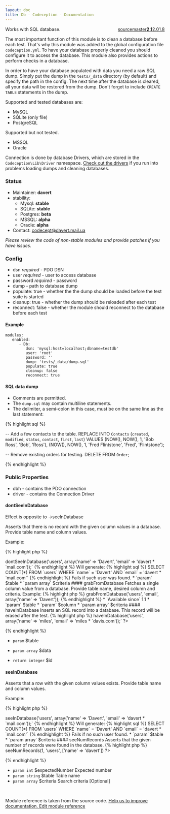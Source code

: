 ```yaml
---
layout: doc
title: Db - Codeception - Documentation
---
```




<div class="btn-group" role="group" style="float: right" aria-label="..."><a class="btn btn-default" href="https://github.com/Codeception/Codeception/blob/2.1/src/Codeception/Module/Db.php">source</a><a class="btn btn-default" href="https://github.com/Codeception/Codeception/blob/master/docs/modules/Db.md">master</a><a class="btn btn-default" href="https://github.com/Codeception/Codeception/blob/2.1/docs/modules/Db.md"><strong>2.1</strong></a><a class="btn btn-default" href="https://github.com/Codeception/Codeception/blob/2.0/docs/modules/Db.md">2.0</a><a class="btn btn-default" href="https://github.com/Codeception/Codeception/blob/1.8/docs/modules/Db.md">1.8</a></div>




Works with SQL database.

The most important function of this module is to clean a database before each test.
That's why this module was added to the global configuration file `codeception.yml`.
To have your database properly cleaned you should configure it to access the database.
This module also provides actions to perform checks in a database.

In order to have your database populated with data you need a raw SQL dump.
Simply put the dump in the `tests/_data` directory (by default) and specify the path in the config.
The next time after the database is cleared, all your data will be restored from the dump.
Don't forget to include `CREATE TABLE` statements in the dump.

Supported and tested databases are:

* MySQL
* SQLite (only file)
* PostgreSQL

Supported but not tested.

* MSSQL
* Oracle

Connection is done by database Drivers, which are stored in the `Codeception\Lib\Driver` namespace.
[Check out the drivers](https://github.com/Codeception/Codeception/tree/2.1/src/Codeception/Lib/Driver) if you run into problems loading dumps and cleaning databases.

### Status

* Maintainer: **davert**
* stability:
    - Mysql: **stable**
    - SQLite: **stable**
    - Postgres: **beta**
    - MSSQL: **alpha**
    - Oracle: **alpha**
* Contact: codecept@davert.mail.ua

*Please review the code of non-stable modules and provide patches if you have issues.*

### Config

* dsn *required* - PDO DSN
* user *required* - user to access database
* password *required* - password
* dump - path to database dump
* populate: true - whether the the dump should be loaded before the test suite is started
* cleanup: true - whether the dump should be reloaded after each test
* reconnect: false - whether the module should reconnect to the database before each test

#### Example

    modules:
       enabled:
          - Db:
             dsn: 'mysql:host=localhost;dbname=testdb'
             user: 'root'
             password: ''
             dump: 'tests/_data/dump.sql'
             populate: true
             cleanup: false
             reconnect: true

#### SQL data dump

 * Comments are permitted.
 * The `dump.sql` may contain multiline statements.
 * The delimiter, a semi-colon in this case, must be on the same line as the last statement:
 
{% highlight sql %}

-- Add a few contacts to the table.
REPLACE INTO `Contacts` (`created`, `modified`, `status`, `contact`, `first`, `last`) VALUES
(NOW(), NOW(), 1, 'Bob Ross', 'Bob', 'Ross'),
(NOW(), NOW(), 1, 'Fred Flintstone', 'Fred', 'Flintstone');

-- Remove existing orders for testing.
DELETE FROM `Order`;

{% endhighlight %}

### Public Properties
* dbh - contains the PDO connection
* driver - contains the Connection Driver



#### dontSeeInDatabase
 
Effect is opposite to ->seeInDatabase

Asserts that there is no record with the given column values in a database.
Provide table name and column values.

Example:

{% highlight php %}

<?php
$I->dontSeeInDatabase('users', array('name' => 'Davert', 'email' => 'davert * `mail.com'));` 


{% endhighlight %}
Will generate:

{% highlight sql %}

SELECT COUNT(*) FROM `users` WHERE `name` = 'Davert' AND `email` = 'davert * `mail.com'` 

{% endhighlight %}
Fails if such user was found.

 * `param`       $table
 * `param array` $criteria


#### grabFromDatabase
 
Fetches a single column value from a database.
Provide table name, desired column and criteria.

Example:

{% highlight php %}

<?php
$mail = $I->grabFromDatabase('users', 'email', array('name' => 'Davert'));


{% endhighlight %}

 * `Available since` 1.1

 * `param`       $table
 * `param`       $column
 * `param array` $criteria



#### haveInDatabase
 
Inserts an SQL record into a database. This record will be erased after the test.

{% highlight php %}

<?php
$I->haveInDatabase('users', array('name' => 'miles', 'email' => 'miles * `davis.com'));` 
?>

{% endhighlight %}

 * `param`       $table
 * `param array` $data

 * `return integer` $id


#### seeInDatabase
 
Asserts that a row with the given column values exists.
Provide table name and column values.

Example:

{% highlight php %}

<?php
$I->seeInDatabase('users', array('name' => 'Davert', 'email' => 'davert * `mail.com'));` 


{% endhighlight %}
Will generate:

{% highlight sql %}

SELECT COUNT(*) FROM `users` WHERE `name` = 'Davert' AND `email` = 'davert * `mail.com'` 

{% endhighlight %}
Fails if no such user found.

 * `param`       $table
 * `param array` $criteria


#### seeNumRecords
 
Asserts that the given number of records were found in the database.

{% highlight php %}

<?php
$I->seeNumRecords(1, 'users', ['name' => 'davert'])
?>

{% endhighlight %}

 * `param int`    $expectedNumber      Expected number
 * `param string` $table    Table name
 * `param array`  $criteria Search criteria [Optional]

<p>&nbsp;</p><div class="alert alert-warning">Module reference is taken from the source code. <a href="https://github.com/Codeception/Codeception/tree/2.1/src/Codeception/Module/Db.php">Help us to improve documentation. Edit module reference</a></div>
